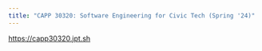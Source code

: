 ```yaml
---
title: "CAPP 30320: Software Engineering for Civic Tech (Spring '24)"
---
```


<https://capp30320.jpt.sh>
